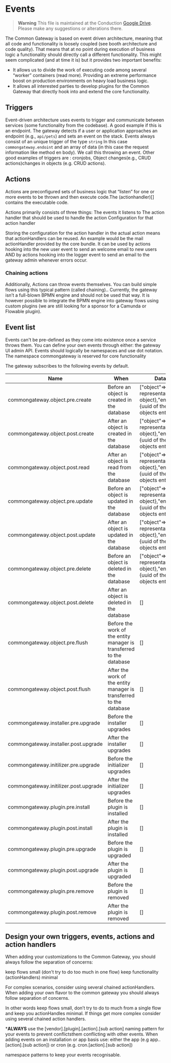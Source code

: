 # Events

> **Warning**
> This file is maintained at the Conduction [Google Drive](https://docs.google.com/document/d/1aeNZ9I8H4iq2XigByu96lJSe3Cw-lMcWx8bcuJBHxcE/edit). Please make any suggestions or alterations there.

The Common Gateway is based on event driven architecture, meaning that all code and functionality is loosely coupled (see booth architecture and code quality). That means that at no point during execution of business logic a functionality should directly call a different functionality. This might seem complicated (and at time it is) but it provides two important benefits:

*   It allows us to divide the work of executing code among several “worker” containers (read more). Providing an extreme performance boost on production environments on heavy load business logic.
*   It allows all interested parties to develop plugins for the Common Gateway that directly hook into and extend the core functionality.

## Triggers

Event-driven architecture uses events to trigger and communicate between services (some functionality from the codebase). A good example if this is an endpoint.  The gateway detects if a user or application approaches an endpoint (e.g., `api/pets`) and sets an event on the stack. Events always consist of an unique trigger of the type `string` In this case `commongateway.endoint` and an array of data (in this case the request information like method en body). We call this throwing an event. Other good examples of triggers are :
cronjobs,
Object changes(e.g., CRUD actions)changes in objects (e.g. CRUD actions).

## Actions

Actions are preconfigured sets of business logic that “listen” for one or more events to be thrown and then execute code.The (actionhandler)\[] contains the executable code.

Actions primarily consists of three things:
The events it listens to
The action handler that should be used to handle the action
Configuration for that action handler

Storing the configuration for the action handler in the actual action means that actionHandlers can be reused. An example would be the mail actionHandler provided by the core bundle.  It can be used by actions hooking into the new user event to send an welcome email to new users AND by actions hooking into the logger event to send an email to the gateway admin whenever errors occur.

### Chaining actions

Additionally, Actions can throw events themselves. You can build simple flows using this typical pattern (called chaining).. Currently, the gateway isn’t a full-blown BPMN engine and should not be used that way. It is however possible to integrate the BPMN engine into gateway flows using custom plugins (we are still looking for a sponsor for a Camunda or Flowable plugin).

## Event list

Events can't be pre-defined as they come into existence once a service throws them. You can define your own events through either:
the gateway UI
admin API.
Events should logically be namespaces and use dot notation. The namespace commongateway is reserved for core functionality

The gateway subscribes to the following events by default.

| Name | When | Data |
| --- | --- | --- |
| commongateway.object.pre.create | Before an object is created in the database | \["object"=>{array representation of object},"entity"=>{uuid of the objects entity}] |
| commongateway.object.post.create | After an object is created in the database | \["object"=>{array representation of object},"entity"=>{uuid of the objects entity}] |
| commongateway.object.post.read | After an object is read from the database | \["object"=>{array representation of object},"entity"=>{uuid of the objects entity}] |
| commongateway.object.pre.update | Before an object is updated in the database | \["object"=>{array representation of object},"entity"=>{uuid of the objects entity}] |
| commongateway.object.post.update | After an object is updated in the database | \["object"=>{array representation of object},"entity"=>{uuid of the objects entity}] |
| commongateway.object.pre.delete | Before an object is deleted in the database | \["object"=>{array representation of object},"entity"=>{uuid of the objects entity}] |
| commongateway.object.post.delete | After an object is deleted in the database | \[] |
| commongateway.object.pre.flush | Before the work of the entity manager is transferred to the database | \[] |
| commongateway.object.post.flush | After the work of the entity manager is transferred to the database | \[] |
| commongateway.installer.pre.upgrade | Before the installer upgrades | \[] |
| commongateway.installer.post.upgrade | After the installer upgrades | \[] |
| commongateway.initilizer.pre.upgrade | Before the initializer upgrades | \[] |
| commongateway.initilizer.post.upgrade | After the initializer upgrades | \[] |
| commongateway.plugin.pre.install | Before the plugin is installed | \[] |
| commongateway.plugin.post.install | After the plugin is installed | \[] |
| commongateway.plugin.pre.upgrade | Before the plugin is upgraded | \[] |
| commongateway.plugin.post.upgrade | After the plugin is upgraded | \[] |
| commongateway.plugin.pre.remove | Before the plugin is removed | \[] |
| commongateway.plugin.post.remove | After the plugin is removed | \[] |

## Design your own triggers, events, actions and action handlers

When adding your customizations to the Common Gateway, you should always follow the separation of concerns:

keep flows small (don’t try to do too much in one flow)
keep functionality (actionHandlers) minimal

For complex scenarios, consider using several chained actionHandlers.
When adding your own flavor to the common gateway you should always follow separation of concerns.

In other words keep flows small, don’t try to do to much from a single flow and keep you actionHandles minimal. If things get more complex consider using several chained action handlers.

\***ALWAYS** use the \[vendor].\[plugin].\[action].\[sub action] naming pattern for your events to prevent conflictsthem conflicting with other events. When adding events on an installation or app basis use:
either the app (e.g app..\[action].\[sub action])
or cron (e.g. cron.\[action].\[sub action])

namespace patterns to keep your events recognisable.
